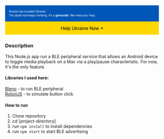 [![Stand With Ukraine](https://raw.githubusercontent.com/vshymanskyy/StandWithUkraine/main/banner2-direct.svg)](https://stand-with-ukraine.pp.ua)

### Description

This Node.js app run a BLE peripheral service that allows an Android device to toggle media playback on a Mac via a play/pause characteristic. For now, it's the only feature.

#### Libraries I used here: 

[Bleno](https://github.com/abandonware/bleno?tab=readme-ov-file) - to run BLE peripheral <br>
[RobotJS](https://github.com/octalmage/robotjs) - to simulate button click

#### How to run 
1. Clone repository
2. cd [project-directory]
3. run `npm install` to install dependencies 
4. run `npm start` to start BLE advertising

